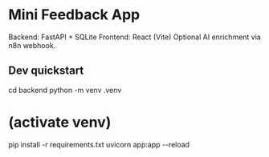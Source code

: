# Mini Feedback App

Backend: FastAPI + SQLite
Frontend: React (Vite)
Optional AI enrichment via n8n webhook.

## Dev quickstart
cd backend
python -m venv .venv
# (activate venv)
pip install -r requirements.txt
uvicorn app:app --reload